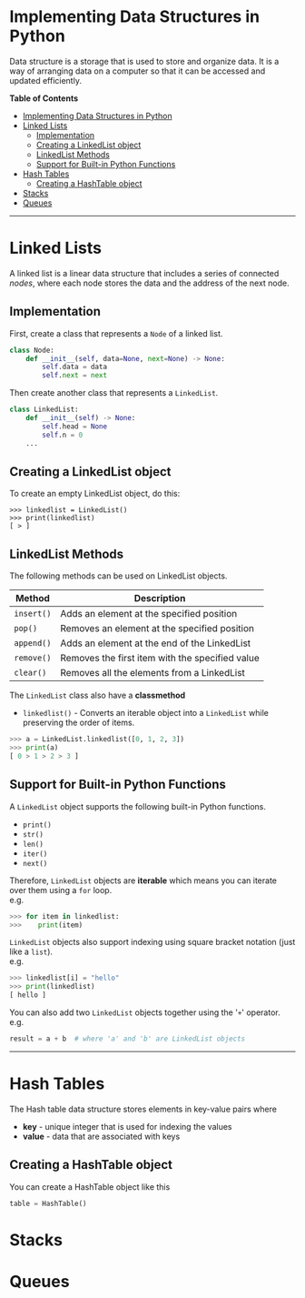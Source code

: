 # Implementing Data Structures in Python

Data structure is a storage that is used to store and organize data. It is a way of arranging data on a computer so that it can be accessed and updated efficiently.

**Table of Contents**

- [Implementing Data Structures in Python](#implementing-data-structures-in-python)
- [Linked Lists](#linked-lists)
  - [Implementation](#implementation)
  - [Creating a LinkedList object](#creating-a-linkedlist-object)
  - [LinkedList Methods](#linkedlist-methods)
  - [Support for Built-in Python Functions](#support-for-built-in-python-functions)
- [Hash Tables](#hash-tables)
  - [Creating a HashTable object](#creating-a-hashtable-object)
- [Stacks](#stacks)
- [Queues](#queues)

---

# Linked Lists

A linked list is a linear data structure that includes a series of connected *nodes*, where each node stores the data and the address of the next node.

## Implementation

First, create a class that represents a `Node` of a linked list.
```python
class Node:
    def __init__(self, data=None, next=None) -> None:
        self.data = data
        self.next = next
```

Then create another class that represents a `LinkedList`.
```python
class LinkedList:
    def __init__(self) -> None:
        self.head = None
        self.n = 0
    ...
```

## Creating a LinkedList object

To create an empty LinkedList object, do this:
```console
>>> linkedlist = LinkedList()
>>> print(linkedlist)
[ > ]
```

## LinkedList Methods

The following methods can be used on LinkedList objects.

| Method     | Description                                     |
| ---------- | ----------------------------------------------- |
| `insert()` | Adds an element at the specified position       |
| `pop()`    | Removes an element at the specified position    |
| `append()` | Adds an element at the end of the LinkedList    |
| `remove()` | Removes the first item with the specified value |
| `clear()`  | Removes all the elements from a LinkedList      |

The `LinkedList` class also have a **classmethod**
* `linkedlist()` - Converts an iterable object into a `LinkedList` while preserving the order of items.  

```python
>>> a = LinkedList.linkedlist([0, 1, 2, 3])
>>> print(a)
[ 0 > 1 > 2 > 3 ]
```

## Support for Built-in Python Functions

A `LinkedList` object supports the following built-in Python functions.
* `print()`
* `str()`
* `len()`
* `iter()`
* `next()`

Therefore, `LinkedList` objects are **iterable** which means you can iterate over them using a `for` loop.  
e.g.
```python
>>> for item in linkedlist:
>>>    print(item)
```

`LinkedList` objects also support indexing using square bracket notation (just like a `list`).  
e.g.
```python 
>>> linkedlist[i] = "hello"
>>> print(linkedlist)
[ hello ]
```

You can also add two `LinkedList` objects together using the '`+`' operator.  
e.g.
```python 
result = a + b  # where 'a' and 'b' are LinkedList objects
```

---

# Hash Tables

The Hash table data structure stores elements in key-value pairs where  
* **key** - unique integer that is used for indexing the values  
* **value** - data that are associated with keys

## Creating a HashTable object

You can create a HashTable object like this
```python
table = HashTable()
```

# Stacks

# Queues
